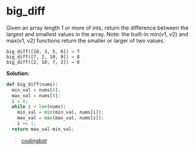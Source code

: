 # big_diff

Given an array length 1 or more of ints, return the difference between the largest and smallest values in the array. Note: the built-in min(v1, v2) and max(v1, v2) functions return the smaller or larger of two values.

```
big_diff([10, 3, 5, 6]) → 7
big_diff([7, 2, 10, 9]) → 8
big_diff([2, 10, 7, 2]) → 8
```

**Solution:**

```python
def big_diff(nums):
  min_val = nums[0];
  max_val = nums[0];
  i = 0;
  while i < len(nums):
    min_val = min(min_val, nums[i]);
    max_val = max(max_val, nums[i]);
    i += 1;
  return max_val-min_val;
```

> _[codingbat](https://codingbat.com/prob/p184853)_